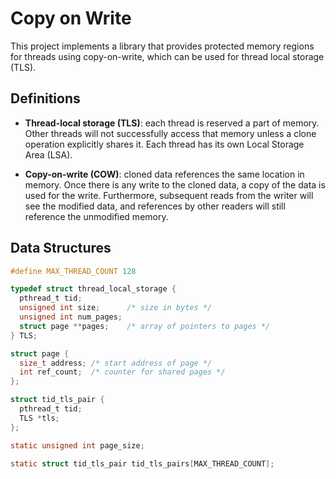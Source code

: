 # Copy on Write

This project implements a library that provides protected memory regions for threads using copy-on-write, which can be used for thread local storage (TLS).

## Definitions
* **Thread-local storage (TLS)**: each thread is reserved a part of memory. Other threads will not successfully access that
memory unless a clone operation explicitly shares it. Each thread has its own Local Storage Area (LSA).

* **Copy-on-write (COW)**: cloned data references the same location in memory.
Once there is any write to the cloned data, a copy of the data is used for the write.
Furthermore, subsequent reads from the writer will see the modified data, and references by other readers will still reference the unmodified memory.

## Data Structures
```C
#define MAX_THREAD_COUNT 128

typedef struct thread_local_storage {
  pthread_t tid;
  unsigned int size;      /* size in bytes */
  unsigned int num_pages;
  struct page **pages;    /* array of pointers to pages */
} TLS;

struct page {
  size_t address; /* start address of page */
  int ref_count;  /* counter for shared pages */
};

struct tid_tls_pair {
  pthread_t tid;
  TLS *tls;
};

static unsigned int page_size;

static struct tid_tls_pair tid_tls_pairs[MAX_THREAD_COUNT];
```
